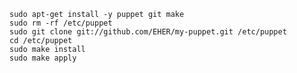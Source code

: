     sudo apt-get install -y puppet git make
    sudo rm -rf /etc/puppet
    sudo git clone git://github.com/EHER/my-puppet.git /etc/puppet
    cd /etc/puppet
    sudo make install
    sudo make apply
